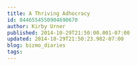 ```yaml
---
title: A Thriving Adhocracy
id: 8446554550904690670
author: Kirby Urner
published: 2014-10-29T21:50:00.001-07:00
updated: 2014-10-29T21:50:23.982-07:00
blog: bizmo_diaries
tags: 
---
```


